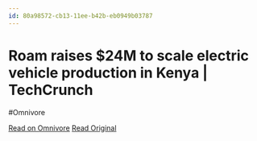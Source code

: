 ```yaml
---
id: 80a98572-cb13-11ee-b42b-eb0949b03787
---
```


# Roam raises $24M to scale electric vehicle production in Kenya | TechCrunch
#Omnivore

[Read on Omnivore](https://omnivore.app/me/roam-raises-24-m-to-scale-electric-vehicle-production-in-kenya-t-18da6be63c5)
[Read Original](https://techcrunch.com/2024/02/14/roam-raises-24m-series-a-funding/)


